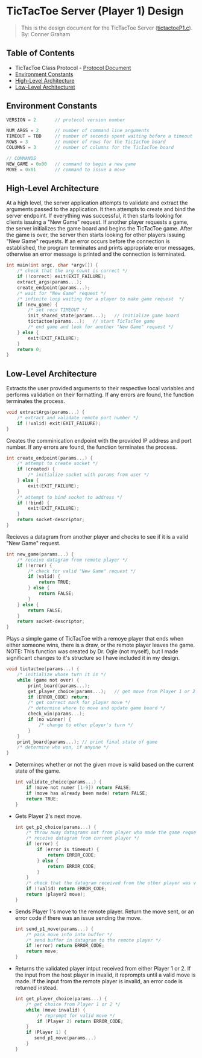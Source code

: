 # TicTacToe Server (Player 1) Design
> This is the design document for the TicTacToe Server ([tictactoeP1.c](https://github.com/CSE-5462-Spring-2021/assigment4-conner-and-ben/blob/main/tictactoeP1.c)).  
> By: Conner Graham

## Table of Contents
- TicTacToe Class Protocol - [Protocol Document](https://docs.google.com/document/d/1Cl-n4nrhrzsqrl4gDFqdTwUC35rcNlwehRR58VY7k6c/edit?usp=sharing)
- [Environment Constants](#environment-constants)
- [High-Level Architecture](#high-level-architecture)
- [Low-Level Architecturet](#low-level-architecture)

## Environment Constants
```C#
VERSION = 2       // protocol version number

NUM_ARGS = 2      // number of command line arguments
TIMEOUT = TBD     // number of seconds spent waiting before a timeout
ROWS = 3          // number of rows for the TicIacToe board
COLUMNS = 3       // number of columns for the TicIacToe board

// COMMANDS
NEW_GAME = 0x00   // command to begin a new game
MOVE = 0x01       // command to issue a move
```

## High-Level Architecture
At a high level, the server application attempts to validate and extract the arguments passed
to the application. It then attempts to create and bind the server endpoint. If everything was
successful, it then starts looking for clients issuing a "New Game" request. If another player
requests a game, the server initializes the game board and begins the TicTacToe game. After
the game is over, the server then starts looking for other players issuing "New Game" requests.
If an error occurs before the connection is established, the program terminates and prints
appropriate error messages, otherwise an error message is printed and the connection is terminated.
```C
int main(int argc, char *argv[]) {
    /* check that the arg count is correct */
    if (!correct) exit(EXIT_FAILURE);
    extract_args(params...);
    create_endpoint(params...);
    /* wait for "New Game" request */
    /* infinite loop waiting for a player to make game request  */
    if (new_game) {
        /* set recv TIMEOUT */
        init_shared_state(params...);   // initialize game board
        tictactoe(params...);   // start TicTacToe game
        /* end game and look for another "New Game" request */
    } else {
        exit(EXIT_FAILURE);
    }
    return 0;
}
```

## Low-Level Architecture
Extracts the user provided arguments to their respective local variables and performs
validation on their formatting. If any errors are found, the function terminates the process.
```C
void extractArgs(params...) {
    /* extract and validate remote port number */
    if (!valid) exit(EXIT_FAILURE);
}
```
Creates the comminication endpoint with the provided IP address and port number. If any
errors are found, the function terminates the process.
```C
int create_endpoint(params...) {
    /* attempt to create socket */
    if (created) {
        /* initialize socket with params from user */
    } else {
        exit(EXIT_FAILURE);
    }
    /* attempt to bind socket to address */
    if (!bind) {
        exit(EXIT_FAILURE);
    }
    return socket-descriptor;
}
```
Recieves a datagram from another player and checks to see if it is a valid "New Game"
request.
```C
int new_game(params...) {
    /* receive datagram from remote player */
    if (!error) {
        /* check for valid "New Game" request */
        if (valid) {
            return TRUE;
        } else {
            return FALSE;
        }
    } else {
        return FALSE;
    }
    return socket-descriptor;
}
```
Plays a simple game of TicTacToe with a remoye player that ends when either someone wins,
there is a draw, or the remote player leaves the game. NOTE: This function was created
by Dr. Ogle (not myself), but I made significant changes to it's structure so I have
included it in my design.
```C
void tictactoe(params...) {
    /* initialize whose turn it is */
    while (game not over) {
        print_board(params...);
        get_player_choice(params...);   // get move from Player 1 or 2
        if (ERROR_CODE) return;
        /* get correct mark for player move */
        /* determine where to move and update game board */
        check_win(params...);
        if (no winner) {
            /* change to other player's turn */
        }
    }
    print_board(params...); // print final state of game
    /* determine who won, if anyone */
}
```
- Determines whether or not the given move is valid based on the current state of the game.
    ```C
    int validate_choice(params...) {
        if (move not numer [1-9]) return FALSE;
        if (move has already been made) return FALSE;
        return TRUE;
    }
    ```
- Gets Player 2's next move.
    ```C
    int get_p2_choice(params...) {
        /* throw away datagrams not from player who made the game request */
        /* receive datagram from current player */
        if (error) {
            if (error is timeout) {
                return ERROR_CODE;
            } else {
                return ERROR_CODE;
            }
        }
        /* check that the datagram received from the other player was valid */
        if (!valid) return ERROR_CODE;
        return (player2 move);
    }
    ```
- Sends Player 1's move to the remote player. Return the move sent, or an error code if there was
  an issue sending the move.
    ```C
    int send_p1_move(params...) {
        /* pack move info into buffer */
        /* send buffer in datagram to the remote player */
        if (error) return ERROR_CODE;
        return move;
    }
    ```
- Returns the validated player intput received from either Player 1 or 2. If the input from the host
  player in invalid, it reprompts until a valid move is made. If the input from the remote player is
  invalid, an error code is returned instead.
    ```C
    int get_player_choice(params...) {
        /* get choice from Player 1 or 2 */
        while (move invalid) {
            /* reprompt for valid move */
            if (Player 2) return ERROR_CODE;
        }
        if (Player 1) {
           send_p1_move(params...)
        }
    }
    ```
